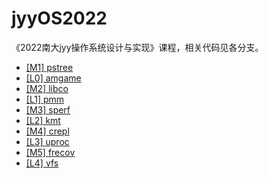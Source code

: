# jyyOS2022

《2022南大jyy操作系统设计与实现》课程，相关代码见各分支。

- [[M1] pstree](https://github.com/qizidog/jyyOS2022/tree/M1)
- [[L0] amgame](https://github.com/qizidog/jyyOS2022/tree/L0)
- [[M2] libco](https://github.com/qizidog/jyyOS2022/tree/M2)
- [[L1] pmm](https://github.com/qizidog/jyyOS2022/tree/L1)
- [[M3] sperf](https://github.com/qizidog/jyyOS2022/tree/M3)
- [[L2] kmt](https://github.com/qizidog/jyyOS2022/tree/L2)
- [[M4] crepl](https://github.com/qizidog/jyyOS2022/tree/M4)
- [[L3] uproc](https://github.com/qizidog/jyyOS2022/tree/L3)
- [[M5] frecov](https://github.com/qizidog/jyyOS2022/tree/M5)
- [[L4] vfs](https://github.com/qizidog/jyyOS2022/tree/L4)

